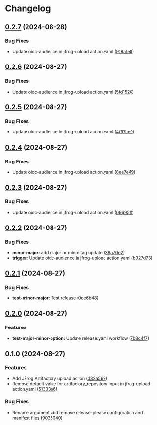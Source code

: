 # Changelog

## [0.2.7](https://github.com/LedgerHQ/actions-security/compare/actions/jfrog-upload-0.2.6...actions/jfrog-upload-0.2.7) (2024-08-28)


### Bug Fixes

* Update oidc-audience in jfrog-upload action.yaml ([918a1e0](https://github.com/LedgerHQ/actions-security/commit/918a1e0e5f4259a34dbfa66cc992eef696f41f07))

## [0.2.6](https://github.com/LedgerHQ/actions-security/compare/actions/jfrog-upload-0.2.5...actions/jfrog-upload-0.2.6) (2024-08-27)


### Bug Fixes

* Update oidc-audience in jfrog-upload action.yaml ([5fd1526](https://github.com/LedgerHQ/actions-security/commit/5fd1526753df41e38f17d0371ad34c90f5d0c1cf))

## [0.2.5](https://github.com/LedgerHQ/actions-security/compare/actions/jfrog-upload-0.2.4...actions/jfrog-upload-0.2.5) (2024-08-27)


### Bug Fixes

* Update oidc-audience in jfrog-upload action.yaml ([4f57ce0](https://github.com/LedgerHQ/actions-security/commit/4f57ce093f27bf5cd8637084c55c02fb8f650966))

## [0.2.4](https://github.com/LedgerHQ/actions-security/compare/actions/jfrog-upload-0.2.3...actions/jfrog-upload-0.2.4) (2024-08-27)


### Bug Fixes

* Update oidc-audience in jfrog-upload action.yaml ([8ee7e49](https://github.com/LedgerHQ/actions-security/commit/8ee7e49a213745101ebaf8d5b37916b71324df35))

## [0.2.3](https://github.com/LedgerHQ/actions-security/compare/actions/jfrog-upload-0.2.2...actions/jfrog-upload-0.2.3) (2024-08-27)


### Bug Fixes

* Update oidc-audience in jfrog-upload action.yaml ([09695ff](https://github.com/LedgerHQ/actions-security/commit/09695ffa8666e8379502831df9da70ab4f318f1d))

## [0.2.2](https://github.com/LedgerHQ/actions-security/compare/actions/jfrog-upload-0.2.1...actions/jfrog-upload-0.2.2) (2024-08-27)


### Bug Fixes

* **minor-major:** add major or minor tag update ([38a70e2](https://github.com/LedgerHQ/actions-security/commit/38a70e21aef870f15e774f28e0b2740587106d46))
* **trigger:** Update oidc-audience in jfrog-upload action.yaml ([b927d73](https://github.com/LedgerHQ/actions-security/commit/b927d737a401193006ea73261c0c30aaef47bdac))

## [0.2.1](https://github.com/LedgerHQ/actions-security/compare/actions/jfrog-upload-0.2.0...actions/jfrog-upload-0.2.1) (2024-08-27)


### Bug Fixes

* **test-minor-major:** Test release ([0ce6b48](https://github.com/LedgerHQ/actions-security/commit/0ce6b487581f649a775df67d9b12a41b7a9a2bbe))

## [0.2.0](https://github.com/LedgerHQ/actions-security/compare/actions/jfrog-upload-0.1.0...actions/jfrog-upload-0.2.0) (2024-08-27)


### Features

* **test-major-minor-option:** Update release.yaml workflow ([7b8c4f7](https://github.com/LedgerHQ/actions-security/commit/7b8c4f7ccf09ccc40ad75dc563924b369c8145c5))

## 0.1.0 (2024-08-27)


### Features

* Add JFrog Artifactory upload action ([d32a569](https://github.com/LedgerHQ/actions-security/commit/d32a569eceebc209917b8f9a86fb7cb1003364d3))
* Remove default value for artifactory_repository input in jfrog-upload action.yaml ([51333a6](https://github.com/LedgerHQ/actions-security/commit/51333a6e730bd4c0a603bb1eea57f7a47eaff3b6))


### Bug Fixes

* Rename argument abd remove release-please configuration and manifest files ([9035040](https://github.com/LedgerHQ/actions-security/commit/9035040f488c709f2fa9afd0c514f0a71f5f54d0))
